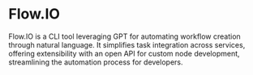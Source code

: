 # Flow.IO
Flow.IO is a CLI tool leveraging GPT for automating workflow creation through natural language. It simplifies task integration across services, offering extensibility with an open API for custom node development, streamlining the automation process for developers.
